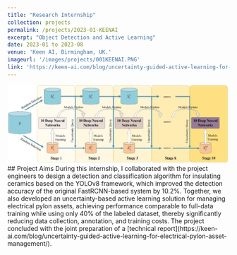 ```yaml
---
title: "Research Internship"
collection: projects
permalink: /projects/2023-01-KEENAI
excerpt: "Object Detection and Active Learning"
date: 2023-01 to 2023-08
venue: 'Keen AI, Birmingham, UK.'
imageurl: '/images/projects/001KEENAI.PNG'
link: 'https://keen-ai.com/blog/uncertainty-guided-active-learning-for-electrical-pylon-asset-management/'
---
```

<center><img src = '/images/projects/001KEENAI.PNG'></center>
## Project Aims
During this internship, I collaborated with the project engineers to design a detection and classification algorithm for insulating ceramics based on the YOLOv8 framework, which improved the detection accuracy of the original FastRCNN-based system by 10.2%. Together, we also developed an uncertainty-based active learning solution for managing electrical pylon assets, achieving performance comparable to full-data training while using only 40% of the labeled dataset, thereby significantly reducing data collection, annotation, and training costs. The project concluded with the joint preparation of a [technical report](https://keen-ai.com/blog/uncertainty-guided-active-learning-for-electrical-pylon-asset-management/). 
